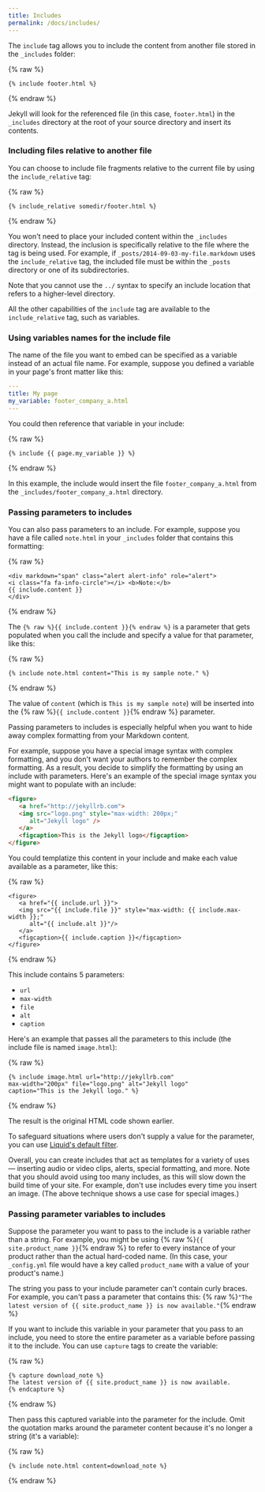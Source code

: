 ```yaml
---
title: Includes
permalink: /docs/includes/
---
```


The `include` tag allows you to include the content from another file stored in the `_includes` folder:

{% raw %}
```liquid
{% include footer.html %}
```
{% endraw %}

Jekyll will look for the referenced file (in this case, `footer.html`) in the `_includes` directory at the root of your source directory and insert its contents.

### Including files relative to another file

You can choose to include file fragments relative to the current file by using the `include_relative` tag:

{% raw %}
```liquid
{% include_relative somedir/footer.html %}
```
{% endraw %}

You won't need to place your included content within the `_includes` directory. Instead,
the inclusion is specifically relative to the file where the tag is being used. For example,
if `_posts/2014-09-03-my-file.markdown` uses the `include_relative` tag, the included file
must be within the `_posts` directory or one of its subdirectories.

Note that you cannot use the `../` syntax to specify an include location that refers to a higher-level directory.

All the other capabilities of the `include` tag are available to the `include_relative` tag,
such as variables.

### Using variables names for the include file

The name of the file you want to embed can be specified as a variable instead of an actual file name. For example, suppose you defined a variable in your page's front matter like this:

```yaml
---
title: My page
my_variable: footer_company_a.html
---
```

You could then reference that variable in your include:

{% raw %}
```liquid
{% include {{ page.my_variable }} %}
```
{% endraw %}

In this example, the include would insert the file `footer_company_a.html` from the `_includes/footer_company_a.html` directory.

### Passing parameters to includes

You can also pass parameters to an include. For example, suppose you have a file called `note.html` in your `_includes` folder that contains this formatting:

{% raw %}
```liquid
<div markdown="span" class="alert alert-info" role="alert">
<i class="fa fa-info-circle"></i> <b>Note:</b>
{{ include.content }}
</div>
```
{% endraw %}

The `{% raw %}{{ include.content }}{% endraw %}` is a parameter that gets populated when you call the include and specify a value for that parameter, like this:

{% raw %}
```liquid
{% include note.html content="This is my sample note." %}
```
{% endraw %}

The value of `content` (which is `This is my sample note`) will be inserted into the {% raw %}`{{ include.content }}`{% endraw %} parameter.

Passing parameters to includes is especially helpful when you want to hide away complex formatting from your Markdown content.

For example, suppose you have a special image syntax with complex formatting, and you don't want your authors to remember the complex formatting. As a result, you decide to simplify the formatting by using an include with parameters. Here's an example of the special image syntax you might want to populate with an include:

```html
<figure>
   <a href="http://jekyllrb.com">
   <img src="logo.png" style="max-width: 200px;"
      alt="Jekyll logo" />
   </a>
   <figcaption>This is the Jekyll logo</figcaption>
</figure>
```

You could templatize this content in your include and make each value available as a parameter, like this:

{% raw %}
```liquid
<figure>
   <a href="{{ include.url }}">
   <img src="{{ include.file }}" style="max-width: {{ include.max-width }};"
      alt="{{ include.alt }}"/>
   </a>
   <figcaption>{{ include.caption }}</figcaption>
</figure>
```
{% endraw %}

This include contains 5 parameters:

* `url`
* `max-width`
* `file`
* `alt`
* `caption`

Here's an example that passes all the parameters to this include (the include file is named `image.html`):

{% raw %}
```liquid
{% include image.html url="http://jekyllrb.com"
max-width="200px" file="logo.png" alt="Jekyll logo"
caption="This is the Jekyll logo." %}
```
{% endraw %}

The result is the original HTML code shown earlier.

To safeguard situations where users don't supply a value for the parameter, you can use [Liquid's default filter](https://shopify.github.io/liquid/filters/default/).

Overall, you can create includes that act as templates for a variety of uses &mdash; inserting audio or video clips, alerts, special formatting, and more. Note that you should avoid using too many includes, as this will slow down the build time of your site. For example, don't use includes every time you insert an image. (The above technique shows a use case for special images.)

### Passing parameter variables to includes

Suppose the parameter you want to pass to the include is a variable rather than a string. For example, you might be using {% raw %}`{{ site.product_name }}`{% endraw %} to refer to every instance of your product rather than the actual hard-coded name. (In this case, your `_config.yml` file would have a key called `product_name` with a value of your product's name.)

The string you pass to your include parameter can't contain curly braces. For example, you can't pass a parameter that contains this: {% raw %}`"The latest version of {{ site.product_name }} is now available."`{% endraw %}

If you want to include this variable in your parameter that you pass to an include, you need to store the entire parameter as a variable before passing it to the include. You can use `capture` tags to create the variable:

{% raw %}
```liquid
{% capture download_note %}
The latest version of {{ site.product_name }} is now available.
{% endcapture %}
```
{% endraw %}

Then pass this captured variable into the parameter for the include. Omit the quotation marks around the parameter content because it's no longer a string (it's a variable):

{% raw %}
```liquid
{% include note.html content=download_note %}
```
{% endraw %}
